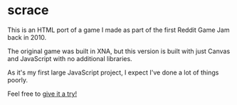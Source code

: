 # scrace

This is an HTML port of a game I made as part of the first Reddit Game Jam back in 2010.

The original game was built in XNA, but this version is built with just Canvas and JavaScript with no additional libraries.

As it's my first large JavaScript project, I expect I've done a lot of things poorly.

Feel free to [give it a try!](http://ponderousmad.com/scrace/game.html)
